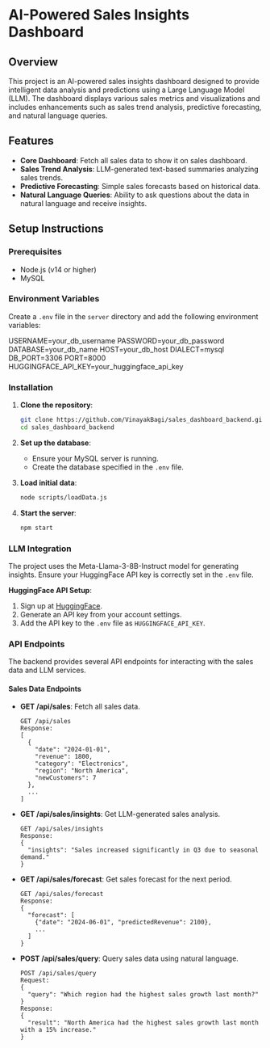# AI-Powered Sales Insights Dashboard

## Overview

This project is an AI-powered sales insights dashboard designed to provide intelligent data analysis and predictions using a Large Language Model (LLM). The dashboard displays various sales metrics and visualizations and includes enhancements such as sales trend analysis, predictive forecasting, and natural language queries.

## Features

- **Core Dashboard**: Fetch all sales data to show it on sales dashboard.
- **Sales Trend Analysis**: LLM-generated text-based summaries analyzing sales trends.
- **Predictive Forecasting**: Simple sales forecasts based on historical data.
- **Natural Language Queries**: Ability to ask questions about the data in natural language and receive insights.

## Setup Instructions

### Prerequisites

- Node.js (v14 or higher)
- MySQL

### Environment Variables

Create a `.env` file in the `server` directory and add the following environment variables:

USERNAME=your_db_username
PASSWORD=your_db_password
DATABASE=your_db_name
HOST=your_db_host
DIALECT=mysql
DB_PORT=3306
PORT=8000
HUGGINGFACE_API_KEY=your_huggingface_api_key

### Installation

1. **Clone the repository**:

   ```bash
   git clone https://github.com/VinayakBagi/sales_dashboard_backend.git
   cd sales_dashboard_backend
   ```

2. **Set up the database**:

   - Ensure your MySQL server is running.
   - Create the database specified in the `.env` file.

3. **Load initial data**:

   ```bash
   node scripts/loadData.js
   ```

4. **Start the server**:

   ```bash
   npm start
   ```

### LLM Integration

The project uses the Meta-Llama-3-8B-Instruct model for generating insights. Ensure your HuggingFace API key is correctly set in the `.env` file.

**HuggingFace API Setup**:

1. Sign up at [HuggingFace](https://huggingface.co/).
2. Generate an API key from your account settings.
3. Add the API key to the `.env` file as `HUGGINGFACE_API_KEY`.

### API Endpoints

The backend provides several API endpoints for interacting with the sales data and LLM services.

#### Sales Data Endpoints

- **GET /api/sales**: Fetch all sales data.

  ```http
  GET /api/sales
  Response:
  [
    {
      "date": "2024-01-01",
      "revenue": 1800,
      "category": "Electronics",
      "region": "North America",
      "newCustomers": 7
    },
    ...
  ]
  ```

- **GET /api/sales/insights**: Get LLM-generated sales analysis.

  ```http
  GET /api/sales/insights
  Response:
  {
    "insights": "Sales increased significantly in Q3 due to seasonal demand."
  }
  ```

- **GET /api/sales/forecast**: Get sales forecast for the next period.

  ```http
  GET /api/sales/forecast
  Response:
  {
    "forecast": [
      {"date": "2024-06-01", "predictedRevenue": 2100},
      ...
    ]
  }
  ```

- **POST /api/sales/query**: Query sales data using natural language.

  ```http
  POST /api/sales/query
  Request:
  {
    "query": "Which region had the highest sales growth last month?"
  }
  Response:
  {
    "result": "North America had the highest sales growth last month with a 15% increase."
  }
  ```
